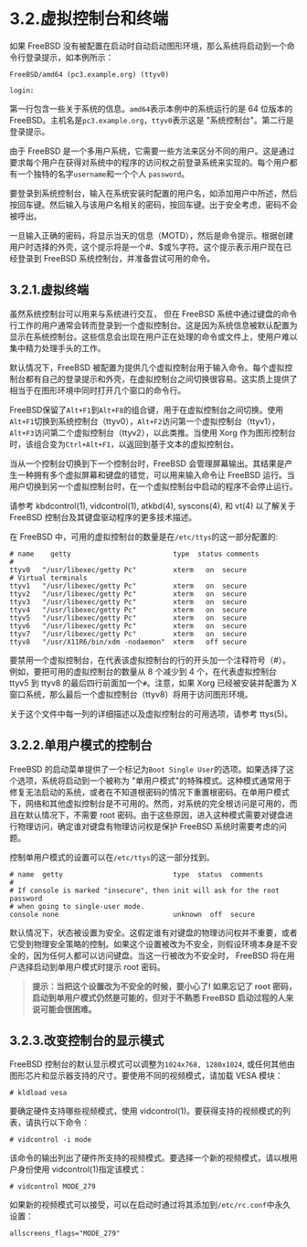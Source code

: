 # 3.2.虚拟控制台和终端

如果 FreeBSD 没有被配置在启动时自动启动图形环境，那么系统将启动到一个命令行登录提示，如本例所示：

```
FreeBSD/amd64 (pc3.example.org) (ttyv0)

login:
```

第一行包含一些关于系统的信息。`amd64`表示本例中的系统运行的是 64 位版本的 FreeBSD。主机名是`pc3.example.org`，`ttyv0`表示这是 "系统控制台"。第二行是登录提示。

由于 FreeBSD 是一个多用户系统，它需要一些方法来区分不同的用户。这是通过要求每个用户在获得对系统中的程序的访问权之前登录系统来实现的。每个用户都有一个独特的名字`username`和一个个人 `password`。

要登录到系统控制台，输入在系统安装时配置的用户名，如添加用户中所述，然后按回车键。然后输入与该用户名相关的密码，按回车键。出于安全考虑，密码不会被呼出。

一旦输入正确的密码，将显示当天的信息（MOTD），然后是命令提示。根据创建用户时选择的外壳，这个提示将是一个#、$或%字符。这个提示表示用户现在已经登录到 FreeBSD 系统控制台，并准备尝试可用的命令。

## 3.2.1.虚拟终端

虽然系统控制台可以用来与系统进行交互， 但在 FreeBSD 系统中通过键盘的命令行工作的用户通常会转而登录到一个虚拟控制台。这是因为系统信息被默认配置为显示在系统控制台。这些信息会出现在用户正在处理的命令或文件上，使用户难以集中精力处理手头的工作。

默认情况下，FreeBSD 被配置为提供几个虚拟控制台用于输入命令。每个虚拟控制台都有自己的登录提示和外壳，在虚拟控制台之间切换很容易。这实质上提供了相当于在图形环境中同时打开几个窗口的命令行。

FreeBSD保留了`Alt+F1`到`Alt+F8`的组合键，用于在虚拟控制台之间切换。使用`Alt+F1`切换到系统控制台（ttyv0），`Alt+F2`访问第一个虚拟控制台（ttyv1），`Alt+F3`访问第二个虚拟控制台（ttyv2），以此类推。当使用 Xorg 作为图形控制台时，该组合变为`Ctrl+Alt+F1`，以返回到基于文本的虚拟控制台。

当从一个控制台切换到下一个控制台时，FreeBSD 会管理屏幕输出。其结果是产生一种拥有多个虚拟屏幕和键盘的错觉，可以用来输入命令让 FreeBSD 运行。当用户切换到另一个虚拟控制台时，在一个虚拟控制台中启动的程序不会停止运行。

请参考 kbdcontrol(1), vidcontrol(1), atkbd(4), syscons(4), 和 vt(4) 以了解关于 FreeBSD 控制台及其键盘驱动程序的更多技术描述。

在 FreeBSD 中，可用的虚拟控制台的数量是在`/etc/ttys`的这一部分配置的:

```
# name    getty                         type  status comments
#
ttyv0   "/usr/libexec/getty Pc"         xterm   on  secure
# Virtual terminals
ttyv1   "/usr/libexec/getty Pc"         xterm   on  secure
ttyv2   "/usr/libexec/getty Pc"         xterm   on  secure
ttyv3   "/usr/libexec/getty Pc"         xterm   on  secure
ttyv4   "/usr/libexec/getty Pc"         xterm   on  secure
ttyv5   "/usr/libexec/getty Pc"         xterm   on  secure
ttyv6   "/usr/libexec/getty Pc"         xterm   on  secure
ttyv7   "/usr/libexec/getty Pc"         xterm   on  secure
ttyv8   "/usr/X11R6/bin/xdm -nodaemon"  xterm   off secure
```

要禁用一个虚拟控制台，在代表该虚拟控制台的行的开头加一个注释符号（#）。例如，要把可用的虚拟控制台的数量从 8 个减少到 4 个，在代表虚拟控制台 ttyv5 到 ttyv8 的最后四行前面加一个`#`。注意，如果 Xorg 已经被安装并配置为 X 窗口系统，那么最后一个虚拟控制台（ttyv8）将用于访问图形环境。

关于这个文件中每一列的详细描述以及虚拟控制台的可用选项，请参考 ttys(5)。

## 3.2.2.单用户模式的控制台

FreeBSD 的启动菜单提供了一个标记为`Boot Single User`的选项。如果选择了这个选项，系统将启动到一个被称为 "单用户模式"的特殊模式。这种模式通常用于修复无法启动的系统，或者在不知道根密码的情况下重置根密码。在单用户模式下，网络和其他虚拟控制台是不可用的。然而，对系统的完全根访问是可用的，而且在默认情况下，不需要 root 密码。由于这些原因，进入这种模式需要对键盘进行物理访问，确定谁对键盘有物理访问权是保护 FreeBSD 系统时需要考虑的问题。

控制单用户模式的设置可以在`/etc/ttys`的这一部分找到。

```
# name  getty                           type  status  comments
#
# If console is marked "insecure", then init will ask for the root password
# when going to single-user mode.
console none                            unknown  off  secure
```

默认情况下，状态被设置为安全。这假定谁有对键盘的物理访问权并不重要，或者它受到物理安全策略的控制。如果这个设置被改为不安全，则假设环境本身是不安全的，因为任何人都可以访问键盘。当这一行被改为不安全时， FreeBSD 将在用户选择启动到单用户模式时提示 root 密码。

>**提示：当把这个设置改为不安全的时候，要小心了! 如果忘记了 root 密码，启动到单用户模式仍然是可能的，但对于不熟悉 FreeBSD 启动过程的人来说可能会很困难。**

## 3.2.3.改变控制台的显示模式

FreeBSD 控制台的默认显示模式可以调整为`1024x768, 1280x1024`, 或任何其他由图形芯片和显示器支持的尺寸。要使用不同的视频模式，请加载 VESA 模块：

```
# kldload vesa
```

要确定硬件支持哪些视频模式，使用 vidcontrol(1)。要获得支持的视频模式的列表，请执行以下命令：

```
# vidcontrol -i mode
```

该命令的输出列出了硬件所支持的视频模式。要选择一个新的视频模式，请以根用户身份使用 vidcontrol(1)指定该模式：

```
# vidcontrol MODE_279
```

如果新的视频模式可以接受，可以在启动时通过将其添加到`/etc/rc.conf`中永久设置：



```
allscreens_flags="MODE_279"
```
